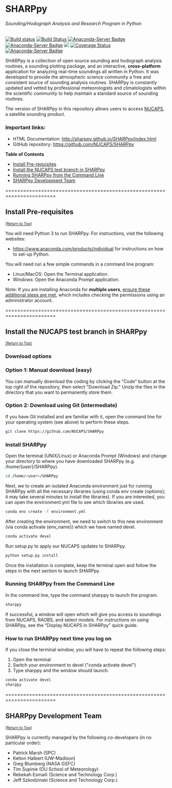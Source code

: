 # SHARPpy

###### Sounding/Hodograph Analysis and Research Program in Python

[![Build status](https://travis-ci.org/sharppy/SHARPpy.svg?branch=master)](https://travis-ci.org/sharppy)
[![Build Status](https://dev.azure.com/sharppy/SHARPpy/_apis/build/status/sharppy.SHARPpy?branchNammasterr)](https://dev.azure.com/sharppy/SHARPpy/_build/latest?definitionId=1?branchName=master)
[![Anaconda-Server Badge](https://anaconda.org/conda-forge/sharppy/badges/downloads.svg)](https://anaconda.org/conda-forge/sharppy)
[![Anaconda-Server Badge](https://anaconda.org/conda-forge/sharppy/badges/license.svg)](https://anaconda.org/conda-forge/sharppy)
[![](https://img.shields.io/github/downloads/sharppy/SHARPpy/total.svg?style=popout)](https://github.com/sharppy/SHARPpy/releases)
[![Coverage Status](https://coveralls.io/repos/github/sharppy/SHARPpy/badge.svg?branch=master)](https://coveralls.io/github/sharppy/SHARPpy?branch=master)
[![Anaconda-Server Badge](https://anaconda.org/conda-forge/sharppy/badges/platforms.svg)](https://anaconda.org/conda-forge/sharppy)

SHARPpy is a collection of open source sounding and hodograph analysis routines, a sounding plotting package, and an interactive, __cross-platform__ application for analyzing real-time soundings all written in Python. It was developed to provide the atmospheric science community a free and consistent source of sounding analysis routines. SHARPpy is constantly updated and vetted by professional meteorologists and climatologists within the scientific community to help maintain a standard source of sounding routines.

The version of SHARPpy in this repository allows users to access [NUCAPS](https://weather.msfc.nasa.gov/nucaps/), a satellite sounding product.

### Important links:
* HTML Documentation: http://sharppy.github.io/SHARPpy/index.html
* GitHub repository: https://github.com/NUCAPS/SHARPpy

**Table of Contents**

- [Install Pre-requisites](#install-pre-requisites)
- [Install the NUCAPS test branch in SHARPpy](#install-the-nucaps-test-branch-in-sharppy)
- [Running SHARPpy from the Command Line](#running-sharppy-from-the-command-line)
- [SHARPpy Development Team](#sharppy-development-team)

=======================================================================
## Install Pre-requisites
<sup>[[Return to Top]](#sharppy)</sup>

You will need Python 3 to run SHARPpy. For instructions, visit the following websites:
* https://www.anaconda.com/products/individual for instructions on how to set-up Python.

You will need run a few simple commands in a command line program:
* Linux/MacOS: Open the Terminal application.
* Windows: Open the Anaconda Prompt application.

Note: If you are installing Anaconda for **multiple users**, [ensure these additional steps are met](https://docs.anaconda.com/anaconda/install/multi-user/), which includes checking the permissions using an administrator account.

=======================================================================
## Install the NUCAPS test branch in SHARPpy
<sup>[[Return to Top]](#sharppy)</sup>

### Download options

### Option 1: Manual download (easy)

You can manually download the coding by clicking the "Code" button at the top right of the repository, then select "Download Zip." Unzip the files in the directory that you want to permanently store them.

### Option 2: Download using Git (intermediate)

If you have Git installed and are familiar with it, open the command line for your operating system (see above) to perform these steps.

```bash
git clone https://github.com/NUCAPS/SHARPpy
```

### Install SHARPpy

Open the terminal (UNIX/Linux) or Anaconda Prompt (Windows) and change your directory to where you have downloaded SHARPpy (e.g. /home/{user}/SHARPpy).

```bash
cd /home/<user>/SHARPpy
```

Next, we to create an isolated Anaconda environment just for running SHARPpy with all the necessary libraries (using conda env create {options}; it may take several minutes to install the libraries). If you are interested, you can open the environment.yml file to see which libraries are used.

```bash
conda env create -f environment.yml
```

After creating the environment, we need to switch to this new environment (via conda activate {env_name}) which we have named devel.

```bash
conda activate devel
```

Run setup.py to apply our NUCAPS updates to SHARPpy.

```bash
python setup.py install
```

Once the installation is complete, keep the terminal open and follow the steps in the next section to launch SHARPpy.

### Running SHARPpy from the Command Line

In the command line, type the command sharppy to launch the program.

```bash
sharppy
```

If successful, a window will open which will give you access to soundings from NUCAPS, RAOBS, and select models.  For instructions on using SHARPpy, see the “Display NUCAPS in SHARPpy” quick guide.

### How to run SHARPpy next time you log on

If you close the terminal window, you will have to repeat the following steps:

1. Open the terminal
2. Switch your environment to devel ("conda activate devel")
3. Type sharppy and the window should launch.

```bash
conda activate devel
sharppy
```

=======================================================================
## SHARPpy Development Team
<sup>[[Return to Top]](#sharppy)</sup>

SHARPpy is currently managed by the following co-developers (in no particular order):
- Patrick Marsh (SPC)
- Kelton Halbert (UW-Madison)
- Greg Blumberg (NASA GSFC)
- Tim Supinie (OU School of Meteorology)
- Rebekah Esmaili (Science and Technology Corp.)
- Jeff Szkodzinski (Science and Technology Corp.)
